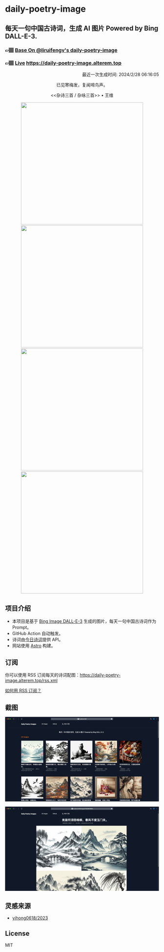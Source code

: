 
# daily-poetry-image

## 每天一句中国古诗词，生成 AI 图片 Powered by Bing DALL-E-3.

### 👉🏽 [Base On @liruifengv's daily-poetry-image](https://github.com/liruifengv/daily-poetry-image)

### 👉🏽 [Live](https://daily-poetry-image.alterem.top/) https://daily-poetry-image.alterem.top

<p align="right">
  最近一次生成时间: 2024/2/28 06:16:05
</p>
<p align="center">
已见寒梅发，复闻啼鸟声。
</p>
<p align="center">
<<杂诗三首 / 杂咏三首>> • 王维
</p>
<p align="center">
<img src="https://tse3.mm.bing.net/th/id/OIG4.u8gRgjWs12TgZ207_0ou" height="400" width="400" />
<img src="https://tse4.mm.bing.net/th/id/OIG4.1jLWp1EoSyzJffuRUlAx" height="400" width="400" />
<img src="https://tse4.mm.bing.net/th/id/OIG4.e6XN3R5jf2WgP79G4CWt" height="400" width="400" />
<img src="https://tse2.mm.bing.net/th/id/OIG4.54CSUEo3oKBSP69AqEIC" height="400" width="400" />
</p>

## 项目介绍

-   本项目是基于 [Bing Image DALL-E-3](https://www.bing.com/images/create) 生成的图片，每天一句中国古诗词作为 Prompt。
-   GitHub Action 自动触发。
-   诗词由[今日诗词](https://www.jinrishici.com/)提供 API。
-   网站使用 [Astro](https://astro.build) 构建。

## 订阅

你可以使用 RSS 订阅每天的诗词配图：https://daily-poetry-image.alterem.top/rss.xml

[如何用 RSS 订阅？](https://zhuanlan.zhihu.com/p/55026716)

## 截图

![图片列表](./screenshots/Snipaste_2023-12-28_21-00-26.png)

![图片详情](./screenshots/Snipaste_2023-12-28_21-00-53.png)

## 灵感来源

-   [yihong0618/2023](https://github.com/yihong0618/2023)

## License

MIT
